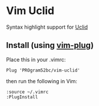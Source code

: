 # Vim Uclid 
Syntax highlight support for [Uclid](https://github.com/uclid-org/uclid)

## Install (using [vim-plug](https://github.com/junegunn/vim-plug))
Place this in your .vimrc:
```vim
Plug 'PROgram52bc/vim-uclid'
```
then run the following in Vim:

```vim
:source ~/.vimrc
:PlugInstall
```
